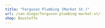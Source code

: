 ```yaml
---
title: "Ferguson Plumbing (Market St.)"
url: /san-diego/ferguson-plumbing-market-st/
shop: Baustoffe
---
```

